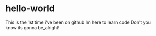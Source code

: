 # hello-world
This is the 1st time i've been on github
Im here to learn code
Don't you know its gonna be_alright!
